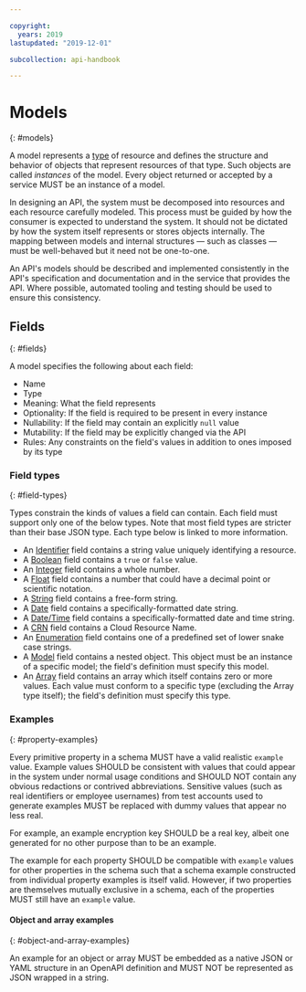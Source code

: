 ```yaml
---

copyright:
  years: 2019
lastupdated: "2019-12-01"

subcollection: api-handbook

---
```


# Models
{: #models}

A model represents a [type](/docs/api-handbook?topic=api-handbook-types) of resource and defines the
structure and behavior of objects that represent resources of that type. Such objects are called
_instances_ of the model. Every object returned or accepted by a service MUST be an instance of a
model.

In designing an API, the system must be decomposed into resources and each resource carefully
modeled. This process must be guided by how the consumer is expected to understand the system. It
should not be dictated by how the system itself represents or stores objects internally. The mapping
between models and internal structures — such as classes — must be well-behaved but it need not be
one-to-one.

An API's models should be described and implemented consistently in the API's specification and
documentation and in the service that provides the API. Where possible, automated tooling and
testing should be used to ensure this consistency.

## Fields
{: #fields}

A model specifies the following about each field:

*  Name
*  Type
*  Meaning: What the field represents
*  Optionality: If the field is required to be present in every instance
*  Nullability: If the field may contain an explicitly `null` value
*  Mutability: If the field may be explicitly changed via the API
*  Rules: Any constraints on the field's values in addition to ones imposed by its type

### Field types
{: #field-types}

Types constrain the kinds of values a field can contain. Each field must support only one of the
below types. Note that most field types are stricter than their base JSON type. Each type below is
linked to more information.

*  An [Identifier](/docs/api-handbook?topic=api-handbook-types#identifier) field contains a string
   value uniquely identifying a resource.
*  A [Boolean](/docs/api-handbook?topic=api-handbook-types#boolean) field contains a `true` or
   `false` value.
*  An [Integer](/docs/api-handbook?topic=api-handbook-types#integer) field contains a whole number.
*  A [Float](/docs/api-handbook?topic=api-handbook-types#float) field contains a number that could
   have a decimal point or scientific notation.
*  A [String](/docs/api-handbook?topic=api-handbook-types#string) field contains a free-form string.
*  A [Date](/docs/api-handbook?topic=api-handbook-types#date) field contains a
   specifically-formatted date string.
*  A [Date/Time](/docs/api-handbook?topic=api-handbook-types#datetime) field contains a
   specifically-formatted date and time string.
*  A [CRN](/docs/api-handbook?topic=api-handbook-types#crn) field contains a Cloud Resource Name.
*  An [Enumeration](/docs/api-handbook?topic=api-handbook-types#enumeration) field contains one of a
   predefined set of lower snake case strings.
*  A [Model](/docs/api-handbook?topic=api-handbook-types#model) field contains a nested object. This
   object must be an instance of a specific model; the field's definition must specify this model.
*  An [Array](/docs/api-handbook?topic=api-handbook-types#array) field contains an array which
   itself contains zero or more values. Each value must conform to a specific type (excluding the
   Array type itself); the field's definition must specify this type.

### Examples
{: #property-examples}

Every primitive property in a schema MUST have a valid realistic `example` value. Example values
SHOULD be consistent with values that could appear in the system under normal usage conditions and
SHOULD NOT contain any obvious redactions or contrived abbreviations. Sensitive values (such as real
identifiers or employee usernames) from test accounts used to generate examples MUST be replaced
with dummy values that appear no less real.

For example, an example encryption key SHOULD be a real key, albeit one generated for no other
purpose than to be an example.

The example for each property SHOULD be compatible with `example` values for other properties in
the schema such that a schema example constructed from individual property examples is itself
valid. However, if two properties are themselves mutually exclusive in a schema, each of the
properties MUST still have an `example` value.

#### Object and array examples
{: #object-and-array-examples}

An example for an object or array MUST be embedded as a native JSON or YAML structure in an
OpenAPI definition and MUST NOT be represented as JSON wrapped in a string.
